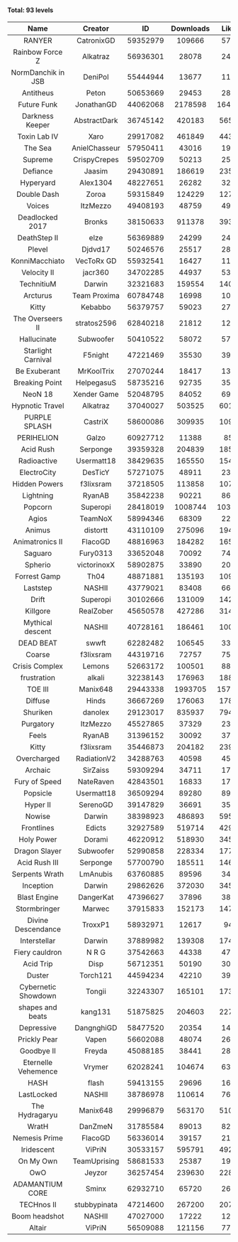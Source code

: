 #### Total: 93 levels

| Name | Creator | ID | Downloads | Likes |
|:---:|:---:|:---:|:---:|:---:|
| RANYER | CatronixGD | 59352979 | 109666 | 5778
| Rainbow Force Z | Alkatraz | 56936301 | 28078 | 2498
| NormDanchik in JSB | DeniPol | 55444944 | 13677 | 1178
| Antitheus | Peton | 50653669 | 29453 | 2828
| Future Funk | JonathanGD | 44062068 | 2178598 | 164397
| Darkness Keeper | AbstractDark | 36745142 | 420183 | 56573
| Toxin Lab IV | Xaro | 29917082 | 461849 | 44332
| The Sea | AnielChasseur | 57950411 | 43016 | 1956
| Supreme | CrispyCrepes | 59502709 | 50213 | 2553
| Defiance | Jaasim | 29430891 | 186619 | 23559
| Hyperyard | Alex1304 | 48227651 | 26282 | 3257
| Double Dash | Zoroa | 59315849 | 124229 | 12740
| Voices | ItzMezzo | 49408193 | 48759 | 4965
| Deadlocked 2017 | Bronks | 38150633 | 911378 | 39353
| DeathStep II | elze | 56369889 | 24299 | 2464
| Plevel | Djdvd17 | 50246576 | 25517 | 2866
| KonniMacchiato | VecToRx GD | 55932541 | 16427 | 1115
| Velocity II | jacr360 | 34702285 | 44937 | 5325
| TechnitiuM | Darwin | 32321683 | 159554 | 14016
| Arcturus | Team Proxima | 60784748 | 16998 | 1001
| Kitty | Kebabbo | 56379757 | 59023 | 2771
| The Overseers II | stratos2596 | 62840218 | 21812 | 1276
| Hallucinate | Subwoofer | 50410522 | 58072 | 5771
| Starlight Carnival | F5night | 47221469 | 35530 | 3966
| Be Exuberant | MrKoolTrix | 27070244 | 18417 | 1363
| Breaking Point | HelpegasuS | 58735216 | 92735 | 3586
| NeoN 18 | Xender Game | 52048795 | 84052 | 6995
| Hypnotic Travel | Alkatraz | 37040027 | 503525 | 60102
| PURPLE SPLASH | CastriX | 58600086 | 309935 | 10953
| PERIHELION | Galzo | 60927712 | 11388 | 854
| Acid Rush | Serponge | 39359328 | 204839 | 18595
| Radioactive | Usermatt18 | 38429635 | 165550 | 15488
| ElectroCity | DesTicY | 57271075 | 48911 | 2378
| Hidden Powers | f3lixsram | 37218505 | 113858 | 10722
| Lightning | RyanAB | 35842238 | 90221 | 8683
| Popcorn | Superopi | 28418019 | 1008744 | 103477
| Agios | TeamNoX | 58994346 | 68309 | 2280
| Animus | distortt | 43110109 | 275096 | 19461
| Animatronics II | FlacoGD | 48816963 | 184282 | 16513
| Saguaro | Fury0313 | 33652048 | 70092 | 7471
| Spherio | victorinoxX | 58902875 | 33890 | 2061
| Forrest Gamp | Th04 | 48871881 | 135193 | 10981
| Laststep | NASHII | 43779021 | 83408 | 6648
| Drift | Superopi | 30102666 | 131009 | 14278
| Killgore | RealZober | 45650578 | 427286 | 31466
| Mythical descent | NASHII | 40728161 | 186461 | 10083
| DEAD BEAT | swwft | 62282482 | 106545 | 3343
| Coarse | f3lixsram | 44319716 | 72757 | 7598
| Crisis Complex | Lemons | 52663172 | 100501 | 8802
| frustration | alkali | 32238143 | 176963 | 18846
| TOE III | Manix648 | 29443338 | 1993705 | 157924
| Diffuse | Hinds | 36667269 | 176063 | 17869
| Shuriken | danolex | 29123017 | 835937 | 79493
| Purgatory | ItzMezzo | 45527865 | 37329 | 2330
| Feels | RyanAB | 31396152 | 30092 | 3776
| Kitty | f3lixsram | 35446873 | 204182 | 23948
| Overcharged | RadiationV2 | 34288763 | 40598 | 4589
| Archaic | SirZaiss | 59309294 | 34711 | 1760
| Fury of Speed | NateRaven | 42843501 | 16833 | 1798
| Popsicle | Usermatt18 | 36509294 | 89280 | 8911
| Hyper II | SerenoGD | 39147829 | 36691 | 3591
| Nowise | Darwin | 38398923 | 486893 | 59514
| Frontlines | Edicts | 32927589 | 519714 | 42932
| Holy Power | Dorami | 46220912 | 518930 | 34548
| Dragon Slayer | Subwoofer | 52990858 | 228334 | 17778
| Acid Rush III | Serponge | 57700790 | 185511 | 14607
| Serpents Wrath | LmAnubis | 63760885 | 89596 | 3448
| Inception | Darwin | 29862626 | 372030 | 34579
| Blast Engine | DangerKat | 47396627 | 37896 | 3867
| Stormbringer | Marwec | 37915833 | 152173 | 14725
| Divine Descendance | TroxxP1 | 58932971 | 12617 | 948
| Interstellar | Darwin | 37889982 | 139308 | 17424
| Fiery cauldron | N R G | 37542663 | 44338 | 4723
| Acid Trip | Disp | 56712351 | 50190 | 3058
| Duster | Torch121 | 44594234 | 42210 | 3957
| Cybernetic Showdown  | Tongii | 32243307 | 165101 | 17343
| shapes and beats | kang131 | 51875825 | 204603 | 22718
| Depressive | DangnghiGD | 58477520 | 20354 | 1462
| Prickly Pear | Vapen | 56602088 | 48074 | 2661
| Goodbye II | Freyda | 45088185 | 38441 | 2840
| Eternelle Vehemence | Vrymer | 62028241 | 104674 | 6337
| HASH | flash | 59413155 | 29696 | 1645
| LastLocked | NASHII | 38786978 | 110614 | 7695
| The Hydragaryu | Manix648 | 29996879 | 563170 | 51007
| WratH | DanZmeN | 31785584 | 89013 | 8230
| Nemesis Prime | FlacoGD | 56336014 | 39157 | 2135
| Iridescent | ViPriN | 30533157 | 595791 | 49289
| On My Own | TeamUprising | 58681533 | 25387 | 1997
| OwO | Jeyzor | 36257454 | 239630 | 22890
| ADAMANTIUM CORE | Sminx | 62932710 | 65720 | 2635
| TECHnos II | stubbypinata | 47214600 | 267200 | 20751
| Boom headshot | NASHII | 47027000 | 17222 | 1249
| Altair | ViPriN | 56509088 | 121156 | 7757

